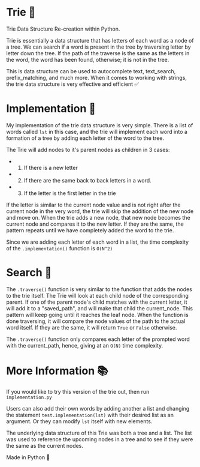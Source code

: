 # Trie 🌴

Trie Data Structure Re-creation within Python. 

Trie is essentially a data structure that has letters of each word as a node of a tree. We can search if a word is present in the tree by traversing letter by letter down the tree. If the path of the traverse is the same as the letters in the word, the word has been found, otherwise; it is not in the tree. 

This is data structure can be used to autocomplete text, text_search, prefix_matching, and much more. When it comes to working with strings, the trie data structure  is very effective and efficient ✅

# Implementation 📲

My implementation of the trie data structure is very simple. There is a list of words called `lst` in this case, and the trie will implement each word into a formation of a tree by adding each letter of the word to the tree. 

The Trie will add nodes to it's parent nodes as children in 3 cases:
  - 1) If there is a new letter 
  - 2) If there are the same back to back letters in a word.
  - 3) If the letter is the first letter in the trie
 
If the letter is similar to the current node value and is not right after the current node in the very word, the trie will skip the addition of the new node and move on. When the trie adds a new node, that new node becomes the current node and compares it to the new letter. If they are the same, the pattern repeats until we have completely added the word to the trie. 

Since we are adding each letter of  each word in a list, the time complexity of the `.implementation()` function is `O(N^2)`

# Search 🔎

The `.traverse()` function is very similar to the function that adds the nodes to the trie itself. The Trie will look at each child node of the corresponding parent. If one of the parent node's child matches with the current letter, it will add it to a "saved_path", and will make that child the current_node. This pattern will keep going until it reaches the leaf node. When the function is done traversing, it will compare the node values of the path to the actual word itself. If they are the same, it will return `True` or `False` otherwise.

The `.traverse()` function only compares each letter of the prompted word with the current_path, hence, giving at an `O(N)` time complexity. 

# More Information 📚

If you would like to try this version of the trie out, then run `implementation.py`

Users can also add their own words by adding another a list and changing the statement `test.implementation(lst)` with their desired list as an argument. Or they can modify `lst` itself with new elements. 

The underlying data structure of this Trie was both a tree and a list. The list was used to reference the upcoming nodes in a tree and to see if they were the same as the current nodes.

Made in Python 🐍






